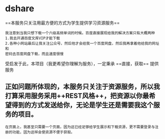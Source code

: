 # dshare<Direct Share>
 ==本服务只关注用最方便的方式为学生提供学习资源服务==
   
    我注意到当我只想下载一个六级高频单词的时候。百度直接展现给我的解决方案只有大概两种
    1.我去开通百度文库VIP才能下载
    2.各种小网站最后让我关注公众号，然后他才会给我一个百度网盘，然后我再拿着他给我的网址和
    密码去百度网盘下载，而且速度很慢
    
受启发于此，本项目（我更希望你理解为服务），一定秉承     ==直接，获取==   提供服务

## 正如问题所体现的，本服务只关注于资源服务，所以我打算采用服务采用++REST风格++，把资源以你最希望得到的方式发送给你，无论是学生还是需要我这个服务的项目。

 
`在页面上，我甚至只需要一个页面，因为这已经足够给学生展示和下载资源，更不需要登录与注册的功能，因为这样会使资源不便于获取。
  ` 
  
 